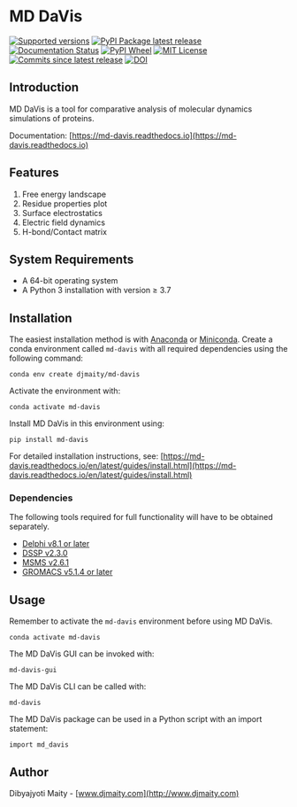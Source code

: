 MD DaVis
========

[![Supported versions][python-badge]][python-link]
[![PyPI Package latest release][pypi-badge]][pypi-link]
[![Documentation Status][docs-badge]][docs-link]
[![PyPI Wheel][wheel-badge]][wheel-link]
[![MIT License][license-badge]][license-link]
[![Commits since latest release][commits-badge]][commits-link]
[![DOI][zenodo-badge]][zenodo-link]

Introduction
------------
MD DaVis is a tool for comparative analysis of molecular dynamics simulations of proteins.

Documentation: [https://md-davis.readthedocs.io](https://md-davis.readthedocs.io)

Features
--------
1. Free energy landscape
2. Residue properties plot
3. Surface electrostatics
4. Electric field dynamics
5. H-bond/Contact matrix

System Requirements
-------------------

* A 64-bit operating system
* A Python 3 installation with version ≥ 3.7

Installation
------------
The easiest installation method is with
[Anaconda](https://www.anaconda.com/products/individual) or
[Miniconda](https://docs.conda.io/en/latest/miniconda.html).
Create a conda environment called `md-davis` with all required dependencies using the following command:
```
conda env create djmaity/md-davis
```
Activate the environment with:
```
conda activate md-davis
```
Install MD DaVis in this environment using:
```
pip install md-davis
```

For detailed installation instructions, see:
[https://md-davis.readthedocs.io/en/latest/guides/install.html](https://md-davis.readthedocs.io/en/latest/guides/install.html)

### Dependencies

The following tools required for full functionality will have to be obtained separately.
* [Delphi v8.1 or later](http://compbio.clemson.edu/delphi)
* [DSSP v2.3.0](https://github.com/cmbi/dssp)
* [MSMS v2.6.1](https://ccsb.scripps.edu/msms/downloads/)
* [GROMACS v5.1.4 or later](https://www.gromacs.org)

Usage
-----

Remember to activate the `md-davis` environment before using MD DaVis.
```
conda activate md-davis
```

The MD DaVis GUI can be invoked with:
```
md-davis-gui
```
The MD DaVis CLI can be called with:
```
md-davis
```
The MD DaVis package can be used in a Python script with an import statement:
```
import md_davis
```

Author
------
Dibyajyoti Maity - [www.djmaity.com](http://www.djmaity.com)

<!--  --------------------------------------------------------------------- -->
[pypi-badge]: https://img.shields.io/pypi/v/md-davis.svg
[pypi-link]: https://pypi.org/project/md-davis
[docs-badge]: https://readthedocs.org/projects/md-davis/badge/?version=latest
[docs-link]: https://md-davis.readthedocs.io/en/latest/
[wheel-badge]: https://img.shields.io/pypi/wheel/md-davis.svg
[wheel-link]: https://pypi.org/project/md-davis
[python-badge]: https://img.shields.io/pypi/pyversions/md-davis.svg
[python-link]: https://pypi.org/project/md-davis
[commits-badge]: https://img.shields.io/github/last-commit/djmaity/md-davis
[commits-link]: https://github.com/djmaity/md-davis/
[license-badge]: https://img.shields.io/pypi/l/md-davis?color=success
[license-link]: https://github.com/djmaity/md-davis/blob/master/LICENSE
[zenodo-badge]: https://zenodo.org/badge/186578728.svg
[zenodo-link]: https://zenodo.org/badge/latestdoi/186578728
